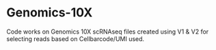 # Genomics-10X
Code works on Genomics 10X scRNAseq files created using V1 &amp; V2 for selecting reads based on Cellbarcode/UMI used. 
